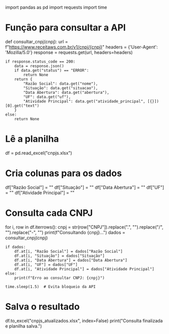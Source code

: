 import pandas as pd
import requests
import time

# Função para consultar a API
def consultar_cnpj(cnpj):
    url = f"https://www.receitaws.com.br/v1/cnpj/{cnpj}"
    headers = {'User-Agent': 'Mozilla/5.0'}
    response = requests.get(url, headers=headers)
    
    if response.status_code == 200:
        data = response.json()
        if data.get("status") == "ERROR":
            return None
        return {
            "Razão Social": data.get("nome"),
            "Situação": data.get("situacao"),
            "Data Abertura": data.get("abertura"),
            "UF": data.get("uf"),
            "Atividade Principal": data.get("atividade_principal", [{}])[0].get("text")
        }
    else:
        return None

# Lê a planilha
df = pd.read_excel("cnpjs.xlsx")

# Cria colunas para os dados
df["Razão Social"] = ""
df["Situação"] = ""
df["Data Abertura"] = ""
df["UF"] = ""
df["Atividade Principal"] = ""

# Consulta cada CNPJ
for i, row in df.iterrows():
    cnpj = str(row["CNPJ"]).replace(".", "").replace("/", "").replace("-", "")
    print(f"Consultando {cnpj}...")
    dados = consultar_cnpj(cnpj)
    
    if dados:
        df.at[i, "Razão Social"] = dados["Razão Social"]
        df.at[i, "Situação"] = dados["Situação"]
        df.at[i, "Data Abertura"] = dados["Data Abertura"]
        df.at[i, "UF"] = dados["UF"]
        df.at[i, "Atividade Principal"] = dados["Atividade Principal"]
    else:
        print(f"Erro ao consultar CNPJ: {cnpj}")
    
    time.sleep(1.5)  # Evita bloqueio da API

# Salva o resultado
df.to_excel("cnpjs_atualizados.xlsx", index=False)
print("Consulta finalizada e planilha salva.")
